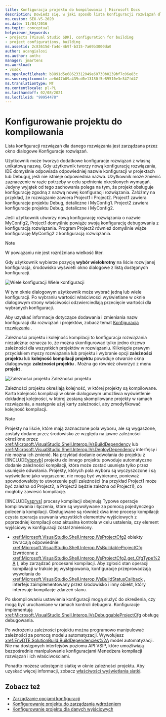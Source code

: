 ```yaml
---
title: Konfiguracja projektu do kompilowania | Microsoft Docs
description: Dowiedz się, w jaki sposób lista konfiguracji rozwiązań dla danego rozwiązania jest zarządzana przez okno dialogowe Konfiguracje rozwiązań w nowym typie projektu.
ms.custom: SEO-VS-2020
ms.date: 11/04/2016
ms.topic: conceptual
helpviewer_keywords:
- projects [Visual Studio SDK], configuration for building
- project configurations, building
ms.assetid: 2c83615d-fa4d-4b9f-b315-7a69b3000da0
author: acangialosi
ms.author: anthc
manager: jmartens
ms.workload:
- vssdk
ms.openlocfilehash: b8891d5e68623312049e60730b0239bf7c06e83c
ms.sourcegitcommit: ae6d47b09a439cd0e13180f5e89510e3e347fd47
ms.translationtype: MT
ms.contentlocale: pl-PL
ms.lasthandoff: 02/08/2021
ms.locfileid: "99954478"
---
```

# <a name="project-configuration-for-building"></a>Konfigurowanie projektu do kompilowania
Lista konfiguracji rozwiązań dla danego rozwiązania jest zarządzana przez okno dialogowe Konfiguracje rozwiązań.

 Użytkownik może tworzyć dodatkowe konfiguracje rozwiązań z własną unikatową nazwą. Gdy użytkownik tworzy nową konfigurację rozwiązania, IDE domyślnie odpowiada odpowiedniej nazwie konfiguracji w projektach lub Debuguj, jeśli nie istnieje odpowiednia nazwa. Użytkownik może zmienić zaznaczenie w razie potrzeby w celu spełnienia określonych wymagań. Jedyny wyjątek od tego zachowania polega na tym, że projekt obsługuje konfigurację zgodną z nazwą nowej konfiguracji rozwiązania. Załóżmy na przykład, że rozwiązanie zawiera Project1 i Project2. Project1 zawiera konfiguracje projektu Debug, detaliczne i MyConfig1. Project2 zawiera konfiguracje projektu Debug, detaliczne i MyConfig2.

 Jeśli użytkownik utworzy nową konfigurację rozwiązania o nazwie MyConfig2, Project1 domyślnie powiąże swoją konfigurację debugowania z konfiguracją rozwiązania. Program Project2 również domyślnie wiąże konfigurację MyConfig2 z konfiguracją rozwiązania.

> [!NOTE]
> W powiązaniu nie jest rozróżniana wielkość liter.

 Gdy użytkownik wybierze pozycję **wybór wielokrotny** na liście rozwijanej konfiguracja, środowisko wyświetli okno dialogowe z listą dostępnych konfiguracji.

 ![Wiele konfiguracji](../../extensibility/internals/media/vsmultiplecfgs.gif "vsMultipleCfgs") Wiele konfiguracji

 W tym oknie dialogowym użytkownik może wybrać jedną lub wiele konfiguracji. Po wybraniu wartości właściwości wyświetlane w oknie dialogowym strony właściwości odzwierciedlają przecięcie wartości dla wybranych konfiguracji.

 Aby uzyskać informacje dotyczące dodawania i zmieniania nazw konfiguracji dla rozwiązań i projektów, zobacz temat [Konfiguracja rozwiązania](../../extensibility/internals/solution-configuration.md) .

 Zależności projektu i kolejność kompilacji to konfiguracja rozwiązania niezależna: oznacza to, że można skonfigurować tylko jedno drzewo zależności dla wszystkich projektów w rozwiązaniu. Kliknięcie prawym przyciskiem myszy rozwiązania lub projektu i wybranie opcji **zależności projektu** lub **kolejność kompilacji projektu** powoduje otwarcie okna dialogowego **zależności projektu** . Można go również otworzyć z menu **projekt** .

 ![Zależności projektu](../../extensibility/internals/media/vsprojdependencies.gif "vsProjDependencies") Zależności projektu

 Zależności projektu określają kolejność, w której projekty są kompilowane. Karta kolejność kompilacji w oknie dialogowym umożliwia wyświetlenie dokładnej kolejności, w której zostaną skompilowane projekty w ramach rozwiązania, a następnie użyj karty zależności, aby zmodyfikować kolejność kompilacji.

> [!NOTE]
> Projekty na liście, które mają zaznaczone pola wyboru, ale są wygaszone, zostały dodane przez środowisko ze względu na jawne zależności określone przez <xref:Microsoft.VisualStudio.Shell.Interop.IVsBuildDependency> lub <xref:Microsoft.VisualStudio.Shell.Interop.IVsDeployDependency> interfejsy i nie można ich zmienić. Na przykład dodanie odwołania do projektu z [!INCLUDE[vbprvb](../../code-quality/includes/vbprvb_md.md)] projektu do innego projektu powoduje automatyczne dodanie zależności kompilacji, która może zostać usunięta tylko przez usunięcie odwołania. Projekty, których pola wyboru są wyczyszczone i są wyświetlane jako wygaszone, nie mogą być wybierane, ponieważ spowodowałoby to utworzenie pętli zależności (na przykład Project1 może być zależna od Project2, a Project2 będzie zależna od Project1), co mogłoby zawiesić kompilację.

 [!INCLUDE[vsprvs](../../code-quality/includes/vsprvs_md.md)] procesy kompilacji obejmują Typowe operacje kompilowania i łączenia, które są wywoływane za pomocą pojedynczego polecenia kompilacji. Obsługiwane są również dwa inne procesy kompilacji: czysta operacja usuwania wszystkich elementów wyjściowych z poprzedniej kompilacji oraz aktualna kontrola w celu ustalenia, czy element wyjściowy w konfiguracji został zmieniony.

- <xref:Microsoft.VisualStudio.Shell.Interop.IVsProjectCfg2> obiekty zwracają odpowiednie <xref:Microsoft.VisualStudio.Shell.Interop.IVsBuildableProjectCfg> (zwrócone z <xref:Microsoft.VisualStudio.Shell.Interop.IVsProjectCfg2.get_CfgType%2A> ), aby zarządzać procesami kompilacji. Aby zgłosić stan operacji kompilacji w trakcie jej występowania, konfiguracje przeprowadzają wywołania do <xref:Microsoft.VisualStudio.Shell.Interop.IVsBuildStatusCallback> , interfejs zaimplementowany przez środowisko i inny obiekt, który interesuje kompilacje zdarzeń stanu.

 Po skompilowaniu ustawienia konfiguracji mogą służyć do określenia, czy mogą być uruchamiane w ramach kontroli debugera. Konfiguracje implementują <xref:Microsoft.VisualStudio.Shell.Interop.IVsDebuggableProjectCfg> obsługę debugowania.

 Po wdrożeniu zależności projektu można programowo manipulować zależności za pomocą modelu automatyzacji. Wywołujesz <xref:EnvDTE.SolutionBuild.BuildDependencies%2A> model automatyzacji. Nie ma dostępnych interfejsów poziomu API VSIP, które umożliwiają bezpośrednie manipulowanie konfiguracjami Menedżera kompilacji rozwiązań i ich właściwościami.

 Ponadto możesz udostępnić siatkę w oknie zależności projektu. Aby uzyskać więcej informacji, zobacz [właściwości wyświetlania siatki](../../extensibility/internals/properties-display-grid.md).

## <a name="see-also"></a>Zobacz też
- [Zarządzanie opcjami konfiguracji](../../extensibility/internals/managing-configuration-options.md)
- [Konfigurowanie projektu do zarządzania wdrożeniem](../../extensibility/internals/project-configuration-for-managing-deployment.md)
- [Konfigurowanie projektu dla danych wyjściowych](../../extensibility/internals/project-configuration-for-output.md)
